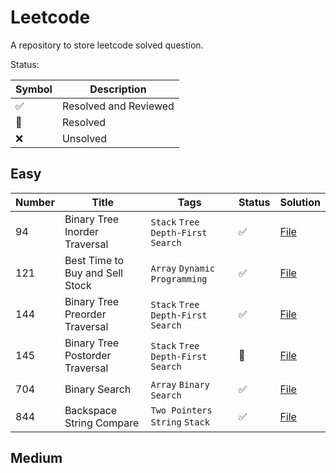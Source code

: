 # Leetcode

A repository to store leetcode solved question.

Status: 

| Symbol            | Description |
|-------------------| ----------- |
| :white_check_mark: | Resolved and Reviewed |
| :construction:    | Resolved |
| :x:               | Unsolved | 

## Easy

| Number | Title |  Tags                    | Status              | Solution |
|--------| ----- |--------------------------|-----------------------------------|---------------------| 
| 94     | Binary Tree Inorder Traversal   | `Stack` `Tree` `Depth-First Search` | :white_check_mark:  | [File](https://github.com/johnazedo/leetcode/blob/main/src/easy/binary_tree_inorder_traversal.go) |
| 121    | Best Time to Buy and Sell Stock |  `Array` `Dynamic Programming` | :white_check_mark:  | [File](https://github.com/johnazedo/leetcode/blob/main/src/easy/best_time_to_buy_and_sell_stock.go) |
| 144 | Binary Tree Preorder Traversal | `Stack` `Tree` `Depth-First Search` | :white_check_mark: | [File](https://github.com/johnazedo/leetcode/blob/main/src/easy/binary_tree_preorder_traversal.go) |
| 145 | Binary Tree Postorder Traversal | `Stack` `Tree` `Depth-First Search` | :construction: | [File](https://github.com/johnazedo/leetcode/blob/main/src/easy/binary_tree_postorder_traversal.go) |
| 704    | Binary Search |  `Array` `Binary Search` | :white_check_mark:  | [File](https://github.com/johnazedo/leetcode/blob/main/src/easy/binary_search.go) |
| 844    | Backspace String Compare |  `Two Pointers` `String` `Stack`   | :white_check_mark:  |  [File](https://github.com/johnazedo/leetcode/blob/main/src/easy/backspace_string_compare.go) |

## Medium